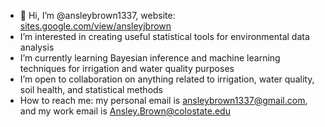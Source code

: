 - 👋 Hi, I’m @ansleybrown1337, website: [sites.google.com/view/ansleyjbrown](sites.google.com/view/ansleyjbrown)
- I’m interested in creating useful statistical tools for environmental data analysis
- I’m currently learning Bayesian inference and machine learning techniques for irrigation and water quality purposes
- I’m open to collaboration on anything related to irrigation, water quality, soil health, and statistical methods
- How to reach me: my personal email is ansleybrown1337@gmail.com, and my work email is Ansley.Brown@colostate.edu

<!---
ansleybrown1337/ansleybrown1337 is a ✨ special ✨ repository because its `README.md` (this file) appears on your GitHub profile.
You can click the Preview link to take a look at your changes.
--->

